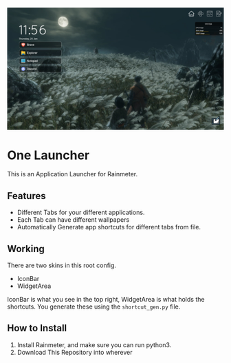 ![Home Page](Screenshots/HomePage.png)
# One Launcher
This is an Application Launcher for Rainmeter.

## Features
- Different Tabs for your different applications.
- Each Tab can have different wallpapers
- Automatically Generate app shortcuts for different tabs from file.

## Working

There are two skins in this root config.
-   IconBar
-   WidgetArea

IconBar is what you see in the top right, WidgetArea is what holds the shortcuts. You generate these using the `shortcut_gen.py` file.

## How to Install

1. Install Rainmeter, and make sure you can run python3.
2. Download This Repository into wherever